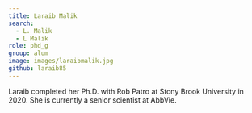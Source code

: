 ```yaml
---
title: Laraib Malik
search:
  - L. Malik
  - L Malik
role: phd_g
group: alum
image: images/laraibmalik.jpg
github: laraib85
---
```


Laraib completed her Ph.D. with Rob Patro at Stony Brook University in 2020. She is currently a senior scientist at AbbVie.

